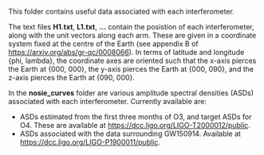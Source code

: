 This folder contains useful data associated with each interferometer. 

The text files **H1.txt**, **L1.txt**, **...** contain the posistion of each interferometer, along with the unit vectors along each arm. These are given in a coordinate system fixed at the centre of the Earth (see appendix B of <https://arxiv.org/abs/gr-qc/0008066>). In terms of latitude and longitude {phi, lambda}, the coordinate axes are oriented such that the x-axis pierces the Earth at {000, 000}, the y-axis pierces the Earth at {000, 090}, and the z-axis pierces the Earth at {090, 000}.

In the **nosie_curves** folder are various amplitude spectral densities (ASDs) associated with each interferometer. Currently available are:
 - ASDs estimated from the first three months of O3, and target ASDs for O4. These are available at <https://dcc.ligo.org/LIGO-T2000012/public>.
 - ASDs associated with the data surrounding GW150914. Available at <https://dcc.ligo.org/LIGO-P1900011/public>.
